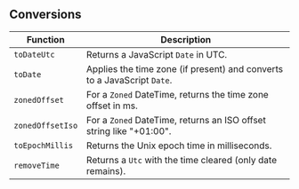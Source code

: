 ## Conversions

| Function         | Description                                                             |
| ---------------- | ----------------------------------------------------------------------- |
| `toDateUtc`      | Returns a JavaScript `Date` in UTC.                                     |
| `toDate`         | Applies the time zone (if present) and converts to a JavaScript `Date`. |
| `zonedOffset`    | For a `Zoned` DateTime, returns the time zone offset in ms.             |
| `zonedOffsetIso` | For a `Zoned` DateTime, returns an ISO offset string like "+01:00".     |
| `toEpochMillis`  | Returns the Unix epoch time in milliseconds.                            |
| `removeTime`     | Returns a `Utc` with the time cleared (only date remains).              |
